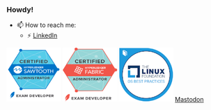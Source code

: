 ### Howdy!

- 📫 How to reach me:
  - ⚡ [LinkedIn](https://www.linkedin.com/in/ryjones/)


<a href="https://www.youracclaim.com/badges/ef935612-a049-4501-a1cd-777844dec972/public_url"><img src=chsa.png width=125 height=125></a>
<a href="https://www.youracclaim.com/badges/f0112709-7a9c-429e-83e4-b2322c5f1258/public_url"><img src=chfa.png width=125 height=125></a>
<a href="https://www.youracclaim.com/badges/96b99061-ccf5-4077-a40f-1ac35f61e22e/public_url"><img src=iso.png width=125 height=125></a>
<a rel="me" href="https://fosstodon.org/@ryjones">Mastodon</a>
